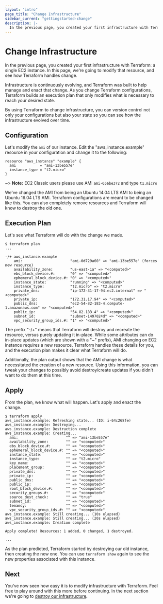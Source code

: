 ```yaml
---
layout: "intro"
page_title: "Change Infrastructure"
sidebar_current: "gettingstarted-change"
description: |-
  In the previous page, you created your first infrastructure with Terraform: a single EC2 instance. In this page, we're going to modify that resource, and see how Terraform handles change.
---
```


# Change Infrastructure

In the previous page, you created your first infrastructure with
Terraform: a single EC2 instance. In this page, we're going to
modify that resource, and see how Terraform handles change.

Infrastructure is continuously evolving, and Terraform was built
to help manage and enact that change. As you change Terraform
configurations, Terraform builds an execution plan that only
modifies what is necessary to reach your desired state.

By using Terraform to change infrastructure, you can version
control not only your configurations but also your state so you
can see how the infrastructure evolved over time.

## Configuration

Let's modify the `ami` of our instance. Edit the "aws\_instance.example"
resource in your configuration and change it to the following:

```
resource "aws_instance" "example" {
  ami           = "ami-13be557e"
  instance_type = "t2.micro"
}
```

~> **Note:** EC2 Classic users please use AMI `ami-656be372` and type `t1.micro`

We've changed the AMI from being an Ubuntu 14.04 LTS AMI to being
an Ubuntu 16.04 LTS AMI. Terraform configurations are meant to be
changed like this. You can also completely remove resources
and Terraform will know to destroy the old one.

## Execution Plan

Let's see what Terraform will do with the change we made.

```
$ terraform plan
...

-/+ aws_instance.example
    ami:                      "ami-0d729a60" => "ami-13be557e" (forces new resource)
    availability_zone:        "us-east-1a" => "<computed>"
    ebs_block_device.#:       "0" => "<computed>"
    ephemeral_block_device.#: "0" => "<computed>"
    instance_state:           "running" => "<computed>"
    instance_type:            "t2.micro" => "t2.micro"
    private_dns:              "ip-172-31-17-94.ec2.internal" => "<computed>"
    private_ip:               "172.31.17.94" => "<computed>"
    public_dns:               "ec2-54-82-183-4.compute-1.amazonaws.com" => "<computed>"
    public_ip:                "54.82.183.4" => "<computed>"
    subnet_id:                "subnet-1497024d" => "<computed>"
    vpc_security_group_ids.#: "1" => "<computed>"
```

The prefix "-/+" means that Terraform will destroy and recreate
the resource, versus purely updating it in-place. While some attributes
can do in-place updates (which are shown with a "~" prefix), AMI
changing on EC2 instance requires a new resource. Terraform handles
these details for you, and the execution plan makes it clear what
Terraform will do.

Additionally, the plan output shows that the AMI change is what
necessitated the creation of a new resource. Using this information,
you can tweak your changes to possibly avoid destroy/create updates
if you didn't want to do them at this time.

## Apply

From the plan, we know what will happen. Let's apply and enact
the change.

```
$ terraform apply
aws_instance.example: Refreshing state... (ID: i-64c268fe)
aws_instance.example: Destroying...
aws_instance.example: Destruction complete
aws_instance.example: Creating...
  ami:                      "" => "ami-13be557e"
  availability_zone:        "" => "<computed>"
  ebs_block_device.#:       "" => "<computed>"
  ephemeral_block_device.#: "" => "<computed>"
  instance_state:           "" => "<computed>"
  instance_type:            "" => "t2.micro"
  key_name:                 "" => "<computed>"
  placement_group:          "" => "<computed>"
  private_dns:              "" => "<computed>"
  private_ip:               "" => "<computed>"
  public_dns:               "" => "<computed>"
  public_ip:                "" => "<computed>"
  root_block_device.#:      "" => "<computed>"
  security_groups.#:        "" => "<computed>"
  source_dest_check:        "" => "true"
  subnet_id:                "" => "<computed>"
  tenancy:                  "" => "<computed>"
  vpc_security_group_ids.#: "" => "<computed>"
aws_instance.example: Still creating... (10s elapsed)
aws_instance.example: Still creating... (20s elapsed)
aws_instance.example: Creation complete

Apply complete! Resources: 1 added, 0 changed, 1 destroyed.

...
```

As the plan predicted, Terraform started by destroying our old
instance, then creating the new one. You can use `terraform show`
again to see the new properties associated with this instance.

## Next

You've now seen how easy it is to modify infrastructure with
Terraform. Feel free to play around with this more before continuing.
In the next section we're going to [destroy our infrastructure](/intro/getting-started/destroy.html).
